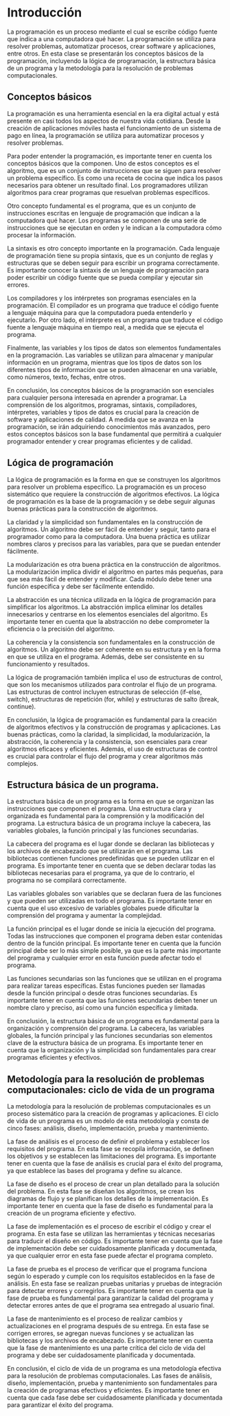 # Introducción

La programación es un proceso mediante el cual se escribe código fuente que indica a una computadora qué hacer. La programación se utiliza para resolver problemas, automatizar procesos, crear software y aplicaciones, entre otros. En esta clase se presentarán los conceptos básicos de la programación, incluyendo la lógica de programación, la estructura básica de un programa y la metodología para la resolución de problemas computacionales.

## Conceptos básicos

La programación es una herramienta esencial en la era digital actual y está presente en casi todos los aspectos de nuestra vida cotidiana. Desde la creación de aplicaciones móviles hasta el funcionamiento de un sistema de pago en línea, la programación se utiliza para automatizar procesos y resolver problemas.

Para poder entender la programación, es importante tener en cuenta los conceptos básicos que la componen. Uno de estos conceptos es el algoritmo, que es un conjunto de instrucciones que se siguen para resolver un problema específico. Es como una receta de cocina que indica los pasos necesarios para obtener un resultado final. Los programadores utilizan algoritmos para crear programas que resuelvan problemas específicos.

Otro concepto fundamental es el programa, que es un conjunto de instrucciones escritas en lenguaje de programación que indican a la computadora qué hacer. Los programas se componen de una serie de instrucciones que se ejecutan en orden y le indican a la computadora cómo procesar la información.

La sintaxis es otro concepto importante en la programación. Cada lenguaje de programación tiene su propia sintaxis, que es un conjunto de reglas y estructuras que se deben seguir para escribir un programa correctamente. Es importante conocer la sintaxis de un lenguaje de programación para poder escribir un código fuente que se pueda compilar y ejecutar sin errores.

Los compiladores y los intérpretes son programas esenciales en la programación. El compilador es un programa que traduce el código fuente a lenguaje máquina para que la computadora pueda entenderlo y ejecutarlo. Por otro lado, el intérprete es un programa que traduce el código fuente a lenguaje máquina en tiempo real, a medida que se ejecuta el programa.

Finalmente, las variables y los tipos de datos son elementos fundamentales en la programación. Las variables se utilizan para almacenar y manipular información en un programa, mientras que los tipos de datos son los diferentes tipos de información que se pueden almacenar en una variable, como números, texto, fechas, entre otros.

En conclusión, los conceptos básicos de la programación son esenciales para cualquier persona interesada en aprender a programar. La comprensión de los algoritmos, programas, sintaxis, compiladores, intérpretes, variables y tipos de datos es crucial para la creación de software y aplicaciones de calidad. A medida que se avanza en la programación, se irán adquiriendo conocimientos más avanzados, pero estos conceptos básicos son la base fundamental que permitirá a cualquier programador entender y crear programas eficientes y de calidad.

## Lógica de programación

La lógica de programación es la forma en que se construyen los algoritmos para resolver un problema específico. La programación es un proceso sistemático que requiere la construcción de algoritmos efectivos. La lógica de programación es la base de la programación y se debe seguir algunas buenas prácticas para la construcción de algoritmos.

La claridad y la simplicidad son fundamentales en la construcción de algoritmos. Un algoritmo debe ser fácil de entender y seguir, tanto para el programador como para la computadora. Una buena práctica es utilizar nombres claros y precisos para las variables, para que se puedan entender fácilmente.

La modularización es otra buena práctica en la construcción de algoritmos. La modularización implica dividir el algoritmo en partes más pequeñas, para que sea más fácil de entender y modificar. Cada módulo debe tener una función específica y debe ser fácilmente entendido.

La abstracción es una técnica utilizada en la lógica de programación para simplificar los algoritmos. La abstracción implica eliminar los detalles innecesarios y centrarse en los elementos esenciales del algoritmo. Es importante tener en cuenta que la abstracción no debe comprometer la eficiencia o la precisión del algoritmo.

La coherencia y la consistencia son fundamentales en la construcción de algoritmos. Un algoritmo debe ser coherente en su estructura y en la forma en que se utiliza en el programa. Además, debe ser consistente en su funcionamiento y resultados.

La lógica de programación también implica el uso de estructuras de control, que son los mecanismos utilizados para controlar el flujo de un programa. Las estructuras de control incluyen estructuras de selección (if-else, switch), estructuras de repetición (for, while) y estructuras de salto (break, continue).

En conclusión, la lógica de programación es fundamental para la creación de algoritmos efectivos y la construcción de programas y aplicaciones. Las buenas prácticas, como la claridad, la simplicidad, la modularización, la abstracción, la coherencia y la consistencia, son esenciales para crear algoritmos eficaces y eficientes. Además, el uso de estructuras de control es crucial para controlar el flujo del programa y crear algoritmos más complejos.

## Estructura básica de un programa.

La estructura básica de un programa es la forma en que se organizan las instrucciones que componen el programa. Una estructura clara y organizada es fundamental para la comprensión y la modificación del programa. La estructura básica de un programa incluye la cabecera, las variables globales, la función principal y las funciones secundarias.

La cabecera del programa es el lugar donde se declaran las bibliotecas y los archivos de encabezado que se utilizarán en el programa. Las bibliotecas contienen funciones predefinidas que se pueden utilizar en el programa. Es importante tener en cuenta que se deben declarar todas las bibliotecas necesarias para el programa, ya que de lo contrario, el programa no se compilará correctamente.

Las variables globales son variables que se declaran fuera de las funciones y que pueden ser utilizadas en todo el programa. Es importante tener en cuenta que el uso excesivo de variables globales puede dificultar la comprensión del programa y aumentar la complejidad.

La función principal es el lugar donde se inicia la ejecución del programa. Todas las instrucciones que componen el programa deben estar contenidas dentro de la función principal. Es importante tener en cuenta que la función principal debe ser lo más simple posible, ya que es la parte más importante del programa y cualquier error en esta función puede afectar todo el programa.

Las funciones secundarias son las funciones que se utilizan en el programa para realizar tareas específicas. Estas funciones pueden ser llamadas desde la función principal o desde otras funciones secundarias. Es importante tener en cuenta que las funciones secundarias deben tener un nombre claro y preciso, así como una función específica y limitada.

En conclusión, la estructura básica de un programa es fundamental para la organización y comprensión del programa. La cabecera, las variables globales, la función principal y las funciones secundarias son elementos clave de la estructura básica de un programa. Es importante tener en cuenta que la organización y la simplicidad son fundamentales para crear programas eficientes y efectivos.

## Metodología para la resolución de problemas computacionales: ciclo de vida de un programa

La metodología para la resolución de problemas computacionales es un proceso sistemático para la creación de programas y aplicaciones. El ciclo de vida de un programa es un modelo de esta metodología y consta de cinco fases: análisis, diseño, implementación, prueba y mantenimiento.

La fase de análisis es el proceso de definir el problema y establecer los requisitos del programa. En esta fase se recopila información, se definen los objetivos y se establecen las limitaciones del programa. Es importante tener en cuenta que la fase de análisis es crucial para el éxito del programa, ya que establece las bases del programa y define su alcance.

La fase de diseño es el proceso de crear un plan detallado para la solución del problema. En esta fase se diseñan los algoritmos, se crean los diagramas de flujo y se planifican los detalles de la implementación. Es importante tener en cuenta que la fase de diseño es fundamental para la creación de un programa eficiente y efectivo.

La fase de implementación es el proceso de escribir el código y crear el programa. En esta fase se utilizan las herramientas y técnicas necesarias para traducir el diseño en código. Es importante tener en cuenta que la fase de implementación debe ser cuidadosamente planificada y documentada, ya que cualquier error en esta fase puede afectar el programa completo.

La fase de prueba es el proceso de verificar que el programa funciona según lo esperado y cumple con los requisitos establecidos en la fase de análisis. En esta fase se realizan pruebas unitarias y pruebas de integración para detectar errores y corregirlos. Es importante tener en cuenta que la fase de prueba es fundamental para garantizar la calidad del programa y detectar errores antes de que el programa sea entregado al usuario final.

La fase de mantenimiento es el proceso de realizar cambios y actualizaciones en el programa después de su entrega. En esta fase se corrigen errores, se agregan nuevas funciones y se actualizan las bibliotecas y los archivos de encabezado. Es importante tener en cuenta que la fase de mantenimiento es una parte crítica del ciclo de vida del programa y debe ser cuidadosamente planificada y documentada.

En conclusión, el ciclo de vida de un programa es una metodología efectiva para la resolución de problemas computacionales. Las fases de análisis, diseño, implementación, prueba y mantenimiento son fundamentales para la creación de programas efectivos y eficientes. Es importante tener en cuenta que cada fase debe ser cuidadosamente planificada y documentada para garantizar el éxito del programa.
